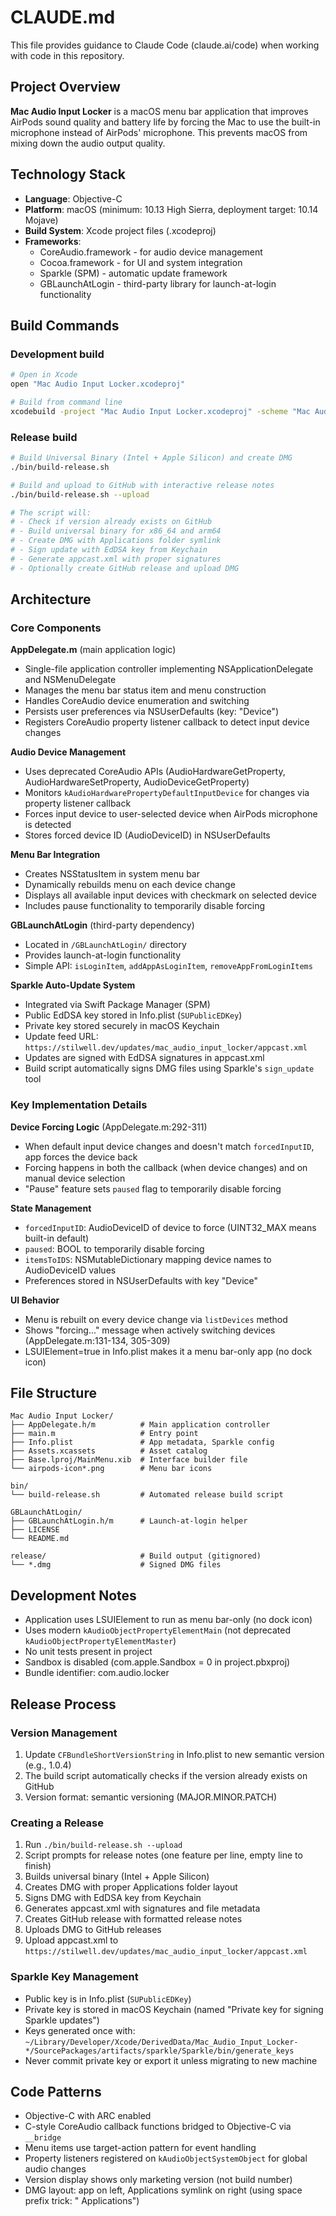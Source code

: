 # CLAUDE.md

This file provides guidance to Claude Code (claude.ai/code) when working with code in this repository.

## Project Overview

**Mac Audio Input Locker** is a macOS menu bar application that improves AirPods sound quality and battery life by forcing the Mac to use the built-in microphone instead of AirPods' microphone. This prevents macOS from mixing down the audio output quality.

## Technology Stack

- **Language**: Objective-C
- **Platform**: macOS (minimum: 10.13 High Sierra, deployment target: 10.14 Mojave)
- **Build System**: Xcode project files (.xcodeproj)
- **Frameworks**:
  - CoreAudio.framework - for audio device management
  - Cocoa.framework - for UI and system integration
  - Sparkle (SPM) - automatic update framework
  - GBLaunchAtLogin - third-party library for launch-at-login functionality

## Build Commands

### Development build
```bash
# Open in Xcode
open "Mac Audio Input Locker.xcodeproj"

# Build from command line
xcodebuild -project "Mac Audio Input Locker.xcodeproj" -scheme "Mac Audio Input Locker" -configuration Release build
```

### Release build
```bash
# Build Universal Binary (Intel + Apple Silicon) and create DMG
./bin/build-release.sh

# Build and upload to GitHub with interactive release notes
./bin/build-release.sh --upload

# The script will:
# - Check if version already exists on GitHub
# - Build universal binary for x86_64 and arm64
# - Create DMG with Applications folder symlink
# - Sign update with EdDSA key from Keychain
# - Generate appcast.xml with proper signatures
# - Optionally create GitHub release and upload DMG
```

## Architecture

### Core Components

**AppDelegate.m** (main application logic)
- Single-file application controller implementing NSApplicationDelegate and NSMenuDelegate
- Manages the menu bar status item and menu construction
- Handles CoreAudio device enumeration and switching
- Persists user preferences via NSUserDefaults (key: "Device")
- Registers CoreAudio property listener callback to detect input device changes

**Audio Device Management**
- Uses deprecated CoreAudio APIs (AudioHardwareGetProperty, AudioHardwareSetProperty, AudioDeviceGetProperty)
- Monitors `kAudioHardwarePropertyDefaultInputDevice` for changes via property listener callback
- Forces input device to user-selected device when AirPods microphone is detected
- Stores forced device ID (AudioDeviceID) in NSUserDefaults

**Menu Bar Integration**
- Creates NSStatusItem in system menu bar
- Dynamically rebuilds menu on each device change
- Displays all available input devices with checkmark on selected device
- Includes pause functionality to temporarily disable forcing

**GBLaunchAtLogin** (third-party dependency)
- Located in `/GBLaunchAtLogin/` directory
- Provides launch-at-login functionality
- Simple API: `isLoginItem`, `addAppAsLoginItem`, `removeAppFromLoginItems`

**Sparkle Auto-Update System**
- Integrated via Swift Package Manager (SPM)
- Public EdDSA key stored in Info.plist (`SUPublicEDKey`)
- Private key stored securely in macOS Keychain
- Update feed URL: `https://stilwell.dev/updates/mac_audio_input_locker/appcast.xml`
- Updates are signed with EdDSA signatures in appcast.xml
- Build script automatically signs DMG files using Sparkle's `sign_update` tool

### Key Implementation Details

**Device Forcing Logic** (AppDelegate.m:292-311)
- When default input device changes and doesn't match `forcedInputID`, app forces the device back
- Forcing happens in both the callback (when device changes) and on manual device selection
- "Pause" feature sets `paused` flag to temporarily disable forcing

**State Management**
- `forcedInputID`: AudioDeviceID of device to force (UINT32_MAX means built-in default)
- `paused`: BOOL to temporarily disable forcing
- `itemsToIDS`: NSMutableDictionary mapping device names to AudioDeviceID values
- Preferences stored in NSUserDefaults with key "Device"

**UI Behavior**
- Menu is rebuilt on every device change via `listDevices` method
- Shows "forcing..." message when actively switching devices (AppDelegate.m:131-134, 305-309)
- LSUIElement=true in Info.plist makes it a menu bar-only app (no dock icon)

## File Structure

```
Mac Audio Input Locker/
├── AppDelegate.h/m          # Main application controller
├── main.m                   # Entry point
├── Info.plist               # App metadata, Sparkle config
├── Assets.xcassets          # Asset catalog
├── Base.lproj/MainMenu.xib  # Interface builder file
└── airpods-icon*.png        # Menu bar icons

bin/
└── build-release.sh         # Automated release build script

GBLaunchAtLogin/
├── GBLaunchAtLogin.h/m      # Launch-at-login helper
├── LICENSE
└── README.md

release/                     # Build output (gitignored)
└── *.dmg                    # Signed DMG files
```

## Development Notes

- Application uses LSUIElement to run as menu bar-only (no dock icon)
- Uses modern `kAudioObjectPropertyElementMain` (not deprecated `kAudioObjectPropertyElementMaster`)
- No unit tests present in project
- Sandbox is disabled (com.apple.Sandbox = 0 in project.pbxproj)
- Bundle identifier: com.audio.locker

## Release Process

### Version Management
1. Update `CFBundleShortVersionString` in Info.plist to new semantic version (e.g., 1.0.4)
2. The build script automatically checks if the version already exists on GitHub
3. Version format: semantic versioning (MAJOR.MINOR.PATCH)

### Creating a Release
1. Run `./bin/build-release.sh --upload`
2. Script prompts for release notes (one feature per line, empty line to finish)
3. Builds universal binary (Intel + Apple Silicon)
4. Creates DMG with proper Applications folder layout
5. Signs DMG with EdDSA key from Keychain
6. Generates appcast.xml with signatures and file metadata
7. Creates GitHub release with formatted release notes
8. Uploads DMG to GitHub releases
9. Upload appcast.xml to `https://stilwell.dev/updates/mac_audio_input_locker/appcast.xml`

### Sparkle Key Management
- Public key is in Info.plist (`SUPublicEDKey`)
- Private key is stored in macOS Keychain (named "Private key for signing Sparkle updates")
- Keys generated once with: `~/Library/Developer/Xcode/DerivedData/Mac_Audio_Input_Locker-*/SourcePackages/artifacts/sparkle/Sparkle/bin/generate_keys`
- Never commit private key or export it unless migrating to new machine

## Code Patterns

- Objective-C with ARC enabled
- C-style CoreAudio callback functions bridged to Objective-C via `__bridge`
- Menu items use target-action pattern for event handling
- Property listeners registered on `kAudioObjectSystemObject` for global audio changes
- Version display shows only marketing version (not build number)
- DMG layout: app on left, Applications symlink on right (using space prefix trick: " Applications")
